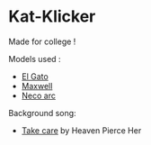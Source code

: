 # Kat-Klicker
Made for college !

Models used :
- [El Gato](https://sketchfab.com/3d-models/el-gato-e2474248e97b49f9a2a753ff1b626cd6)
- [Maxwell](https://sketchfab.com/3d-models/maxwell-the-cat-dingus-2ca7f3c1957847d6a145fc35de9046b0)
- [Neco arc](https://sketchfab.com/3d-models/neco-arc-8bcd385adec44fdf8ebfc63bcdf5b28c )

Background song:
- [Take care](https://heavenpierceher.bandcamp.com/track/take-care) by Heaven Pierce Her

